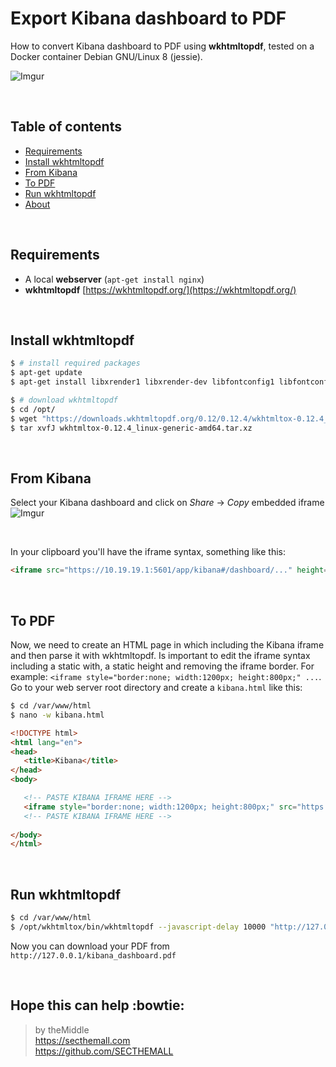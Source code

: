 # Export Kibana dashboard to PDF
How to convert Kibana dashboard to PDF using **wkhtmltopdf**, tested on a Docker container Debian GNU/Linux 8 (jessie).

![Imgur](http://i.imgur.com/wj3VNMt.png)

<br>

## Table of contents
- [Requirements](#requirements)
- [Install wkhtmltopdf](#install-wkhtmltopdf)
- [From Kibana](#from-kibana)
- [To PDF](#to-pdf)
- [Run wkhtmltopdf](#run-wkhtmltopdf)
- [About](#hope-this-can-help-bowtie)

<br>

## Requirements
- A local **webserver** (`apt-get install nginx`)
- **wkhtmltopdf** [https://wkhtmltopdf.org/](https://wkhtmltopdf.org/)

<br>

## Install wkhtmltopdf
```bash
$ # install required packages
$ apt-get update
$ apt-get install libxrender1 libxrender-dev libfontconfig1 libfontconfig1-dev

$ # download wkhtmltopdf
$ cd /opt/
$ wget "https://downloads.wkhtmltopdf.org/0.12/0.12.4/wkhtmltox-0.12.4_linux-generic-amd64.tar.xz"
$ tar xvfJ wkhtmltox-0.12.4_linux-generic-amd64.tar.xz
```

<br>

## From Kibana
Select your Kibana dashboard and click on *Share* -> *Copy* embedded iframe
![Imgur](http://i.imgur.com/uCvb0Yw.png)

<br>

In your clipboard you'll have the iframe syntax, something like this:
```html
<iframe src="https://10.19.19.1:5601/app/kibana#/dashboard/..." height="600" width="800"></iframe>
```

<br>

## To PDF
Now, we need to create an HTML page in which including the Kibana iframe and then parse it with wkhtmltopdf. Is important to edit the iframe syntax including a static with, a static height and removing the iframe border. For example:
`<iframe style="border:none; width:1200px; height:800px;" ...`. Go to your web server root directory and create a `kibana.html` like this:

```bash
$ cd /var/www/html
$ nano -w kibana.html
```

```html
<!DOCTYPE html>
<html lang="en">
<head>
   <title>Kibana</title>
</head>
<body>

   <!-- PASTE KIBANA IFRAME HERE --> 
   <iframe style="border:none; width:1200px; height:800px;" src="https://10.19.19.1:5601/app/kibana#/dashboard/..."></iframe>
   <!-- PASTE KIBANA IFRAME HERE -->
   
</body>
</html>
```

<br>

## Run wkhtmltopdf
```bash
$ cd /var/www/html
$ /opt/wkhtmltox/bin/wkhtmltopdf --javascript-delay 10000 "http://127.0.0.1/kibana.html" ./kibana_dashboard.pdf
```

Now you can download your PDF from `http://127.0.0.1/kibana_dashboard.pdf`

<br>

## Hope this can help :bowtie:
> by theMiddle<br>https://secthemall.com<br>https://github.com/SECTHEMALL
